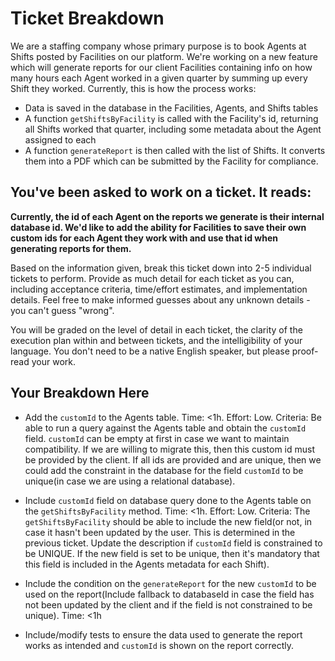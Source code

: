# Ticket Breakdown

We are a staffing company whose primary purpose is to book Agents at Shifts posted by Facilities on our platform. We're working on a new feature which will generate reports for our client Facilities containing info on how many hours each Agent worked in a given quarter by summing up every Shift they worked. Currently, this is how the process works:

- Data is saved in the database in the Facilities, Agents, and Shifts tables
- A function `getShiftsByFacility` is called with the Facility's id, returning all Shifts worked that quarter, including some metadata about the Agent assigned to each
- A function `generateReport` is then called with the list of Shifts. It converts them into a PDF which can be submitted by the Facility for compliance.

## You've been asked to work on a ticket. It reads:

**Currently, the id of each Agent on the reports we generate is their internal database id. We'd like to add the ability for Facilities to save their own custom ids for each Agent they work with and use that id when generating reports for them.**


Based on the information given, break this ticket down into 2-5 individual tickets to perform. Provide as much detail for each ticket as you can, including acceptance criteria, time/effort estimates, and implementation details. Feel free to make informed guesses about any unknown details - you can't guess "wrong".


You will be graded on the level of detail in each ticket, the clarity of the execution plan within and between tickets, and the intelligibility of your language. You don't need to be a native English speaker, but please proof-read your work.

## Your Breakdown Here

- Add the `customId` to the Agents table. Time: <1h. Effort: Low. Criteria: Be able to run a query against the Agents table and obtain the `customId` field. `customId` can be empty at first in case we want to maintain compatibility. If we are willing to migrate this, then this custom id must be provided by the client. If all ids are provided and are unique, then we could add the constraint in the database for the field `customId` to be unique(in case we are using a relational database).

- Include `customId` field on database query done to the Agents table on the `getShiftsByFacility` method. Time: <1h. Effort: Low. Criteria: The `getShiftsByFacility` should be able to include the new field(or not, in case it hasn't been updated by the user. This is determined in the previous ticket. Update the description if `customId` field is constrained to be UNIQUE. If the new field is set to be unique, then it's mandatory that this field is included in the Agents metadata for each Shift).

- Include the condition on the `generateReport` for the new `customId` to be used on the report(Include fallback to databaseId in case the field has not been updated by the client and if the field is not constrained to be unique). Time: <1h

- Include/modify tests to ensure the data used to generate the report works as intended and `customId` is shown on the report correctly.
